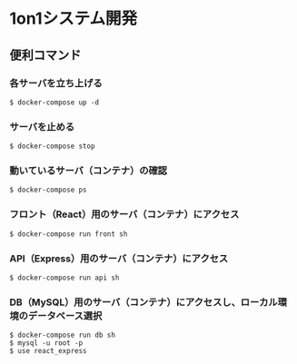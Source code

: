 # 1on1システム開発
## 便利コマンド
### 各サーバを立ち上げる
```
$ docker-compose up -d
```
### サーバを止める
```
$ docker-compose stop
```
### 動いているサーバ（コンテナ）の確認
```
$ docker-compose ps
```
### フロント（React）用のサーバ（コンテナ）にアクセス
```
$ docker-compose run front sh
```
### API（Express）用のサーバ（コンテナ）にアクセス
```
$ docker-compose run api sh
```
### DB（MySQL）用のサーバ（コンテナ）にアクセスし、ローカル環境のデータベース選択
```
$ docker-compose run db sh
$ mysql -u root -p
$ use react_express
```
